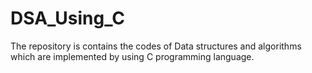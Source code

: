 # DSA_Using_C
The repository is contains the codes of Data structures and algorithms which are implemented by using C programming language.
